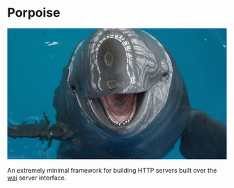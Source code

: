 # Porpoise

[![Saving the Finless Porpoise](https://raw.githubusercontent.com/SamuelSchlesinger/porpoise/main/porpoise.jpeg)](https://www.worldwildlife.org/stories/saving-the-finless-porpoise)

An extremely minimal framework for building HTTP servers built over the [wai](https://hackage.haskell.org/package/wai) server interface.
